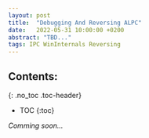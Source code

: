 ```yaml
---
layout: post
title:  "Debugging And Reversing ALPC"
date:   2022-05-31 10:00:00 +0200
abstract: "TBD..."
tags: IPC WinInternals Reversing
---
```


## Contents:
{: .no_toc .toc-header}
* TOC
{:toc}

*Comming soon...*